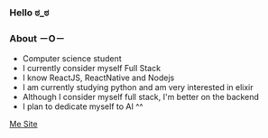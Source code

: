 ### Hello ಠ_ಠ

<!-- [comment]: # ![Overview](https://github.com/vineboneto/stats/blob/master/generated/overview.svg)  -->

<!-- ![Lenguages](https://github.com/vineboneto/stats/blob/master/generated/languages.svg) -->

### About －O－ 

 - Computer science student
 - I currently consider myself Full Stack
 - I know ReactJS, ReactNative and Nodejs
 - I am currently studying python and am very interested in elixir
 - Although I consider myself full stack, I'm better on the backend
 - I plan to dedicate myself to AI ^^

<a href="https://vineboneto-demo.vercel.app/">Me Site
</a>


<!-- <a href="https://br.linkedin.com/in/vinicius-gazolla-boneto-6b0a02170"> <img src="https://img.shields.io/badge/LinkedIn-0077B5?style=flat&logo=linkedin&logoColor=white" />
</a> -->



[comment]: # (https://javascript.plainenglish.io/how-to-make-custom-language-badges-for-your-profile-using-shields-io-d2aeaf016b6b)

